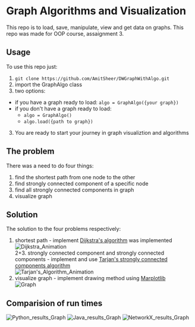 # Graph Algorithms and Visualization

This repo is to load, save, manipulate, view and get data on graphs.
This repo was made for OOP course, assaignment 3.

## Usage 
To use this repo just:
1.  `git clone https://github.com/AmitSheer/DWGraphWithAlgo.git`
2. import the GraphAlgo class
3. two options:
  * if you have a graph ready to load: `algo = GraphAlgo({your graph})`
  * if you don't have a graph ready to load: 
    * `algo = GraphAlgo()`
    * `algo.load({path to graph})`
3. You are ready to start your journey in graph visualiztion and algorithms

## The problem
There was a need to do four things:
1. find the shortest path from one node to the other
2. find strongly connected component of a specific node
3. find all strongly connected components in graph
4. visualize graph

## Solution
The solution to the four problems respectively:
1. shortest path - implement  [Dijkstra's algorithm](https://en.wikipedia.org/wiki/Dijkstra%27s_algorithm) was implemented\
![Dijkstra_Animation](https://user-images.githubusercontent.com/26150015/104007154-2d3d0600-51b0-11eb-8810-f781918ff473.gif)\
2+3. strongly connected component and strongly connected components - implement and use [Tarjan's strongly connected components algorithm](https://en.wikipedia.org/wiki/Tarjan%27s_strongly_connected_components_algorithm)\
![Tarjan's_Algorithm_Animation](https://user-images.githubusercontent.com/26150015/104006689-7fc9f280-51af-11eb-8ed0-85d8c7c79bde.gif)
4. visualize graph - implement drawing method using [Marplotlib](https://matplotlib.org/index.html)\
![Graph](https://user-images.githubusercontent.com/26150015/104019866-f45b5c00-51c4-11eb-9c59-84f0dd66ec5a.PNG)

## Comparision of run times
![Python_results_Graph](https://user-images.githubusercontent.com/26150015/104109103-1a6f2200-52d3-11eb-82e7-e73c1590e937.png)
![Java_results_Graph](https://user-images.githubusercontent.com/26150015/104109112-307ce280-52d3-11eb-8713-9f999bdbf5eb.png)
![NetworkX_results_Graph](https://user-images.githubusercontent.com/26150015/104109114-396db400-52d3-11eb-8d23-d1f036582c5c.png)

